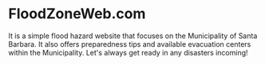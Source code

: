 # FloodZoneWeb.com
 It is a simple flood hazard website that focuses on the Municipality of Santa Barbara. It also offers preparedness tips and available evacuation centers within the Municipality. Let's always get ready in any disasters incoming!
